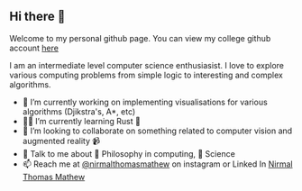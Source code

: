 ## Hi there 👋

Welcome to my personal github page. You can view my college github account [here](https://www.github.com/nirmalthomasnitc)

I am an intermediate level computer science enthusiasist. I love to explore various computing problems from simple logic to interesting and complex
algorithms. 

- 🔭 I’m currently working on implementing visualisations for various algorithms (Djikstra's, A*, etc)
- 🧑‍💻 I’m currently learning Rust 🦀
- 👯 I’m looking to collaborate on something related to computer vision and augmented reality 📹
- 💬 Talk to me about 🍷 Philosophy in computing, 🔭 Science
- 📫 Reach me at [@nirmalthomasmathew](https://www.instagram.com/nirmalthomasmathew/) on instagram or Linked In [Nirmal Thomas Mathew](https://www.linkedin.com/in/nirmal-thomas-mathew/)
